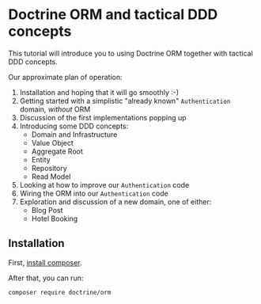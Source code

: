 # Doctrine ORM and tactical DDD concepts

This tutorial will introduce you to using Doctrine ORM together
with tactical DDD concepts.

Our approximate plan of operation:

 1. Installation and hoping that it will go smoothly :-)
 2. Getting started with a simplistic "already known" 
    `Authentication` domain, *without* ORM
 3. Discussion of the first implementations popping up
 4. Introducing some DDD concepts:
     * Domain and Infrastructure
     * Value Object
     * Aggregate Root
     * Entity
     * Repository
     * Read Model
 5. Looking at how to improve our `Authentication` code
 6. Wiring the ORM into our `Authentication` code
 7. Exploration and discussion of a new domain, one of either:
     * Blog Post
     * Hotel Booking

## Installation

First, [install composer](https://getcomposer.org/download/).

After that, you can run:

```sh
composer require doctrine/orm
```
